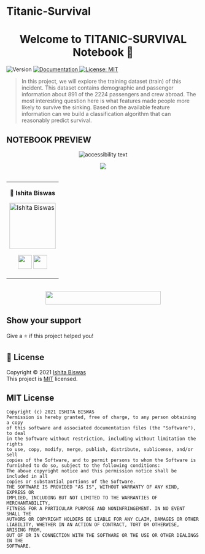 # Titanic-Survival
</p>


<h1 align="center">Welcome to TITANIC-SURVIVAL Notebook 👋</h1>
<p>
  <img alt="Version" src="https://img.shields.io/badge/version-0.1.0-blue.svg?cacheSeconds=2592000" />
  <a href="to be added" target="_blank">
    <img alt="Documentation" src="https://img.shields.io/badge/documentation-yes-brightgreen.svg" />
  </a>
  <a href="nonee" target="_blank">
    <img alt="License: MIT " src="https://img.shields.io/badge/License-MIT-yellow.svg" />
  </a>
  </p>

  > In this project, we will explore the training dataset (train) of this incident. This dataset contains demographic and passenger information about 891 of the 2224 passengers and crew abroad. The most interesting question here is what features made people more likely to survive the sinking. Based on the available feature information can we build a classification algorithm that can reasonably predict survival. 
  ## NOTEBOOK PREVIEW

<p align="center">
  <img src="2.png" alt="accessibility text">

</p>






 <div align="center"> 
  <img src="https://img.shields.io/badge/Contributors-seashell?logo=Microsoft%20Teams&style=for-the-badge" /> 
</div>
  <br>


<div align="center"> 
  <table>
<tr align="center">

<td>

👤 **Ishita Biswas**

<p align="center">
<img src = "https://avatars.githubusercontent.com/biswasishita"  height="120" alt="Ishita Biswas">
</p>
<p align="center">
<a href = "https://github.com/biswasishita">
<img src = "http://www.iconninja.com/files/241/825/211/round-collaboration-social-github-code-circle-network-icon.svg" 
width="36" height = "36"/></a>
<a href = "https://www.linkedin.com/in/ishitabiswas100/">
<img src = "http://www.iconninja.com/files/863/607/751/network-linkedin-social-connection-circular-circle-media-icon.svg" width="36" height="36"/>
</a>
</p>
</td>


</table>
</tr>
</div>
  <br>


<div align="center">
  <img src="https://img.shields.io/badge/Please%20'star',%20if%20you%20like%20it-blue?logo=Starship&style=for-the-badge" width="300" height="35"/>
 </div>

## Show your support

Give a ⭐️ if this project helped you!

## 📝 License

Copyright © 2021 [Ishita Biswas](https://github.com/biswasishita)<br />
This project is [MIT](none) licensed.

## MIT License 

```
Copyright (c) 2021 ISHITA BISWAS
Permission is hereby granted, free of charge, to any person obtaining a copy
of this software and associated documentation files (the "Software"), to deal
in the Software without restriction, including without limitation the rights
to use, copy, modify, merge, publish, distribute, sublicense, and/or sell
copies of the Software, and to permit persons to whom the Software is
furnished to do so, subject to the following conditions:
The above copyright notice and this permission notice shall be included in all
copies or substantial portions of the Software.
THE SOFTWARE IS PROVIDED "AS IS", WITHOUT WARRANTY OF ANY KIND, EXPRESS OR
IMPLIED, INCLUDING BUT NOT LIMITED TO THE WARRANTIES OF MERCHANTABILITY,
FITNESS FOR A PARTICULAR PURPOSE AND NONINFRINGEMENT. IN NO EVENT SHALL THE
AUTHORS OR COPYRIGHT HOLDERS BE LIABLE FOR ANY CLAIM, DAMAGES OR OTHER
LIABILITY, WHETHER IN AN ACTION OF CONTRACT, TORT OR OTHERWISE, ARISING FROM,
OUT OF OR IN CONNECTION WITH THE SOFTWARE OR THE USE OR OTHER DEALINGS IN THE
SOFTWARE.
```
